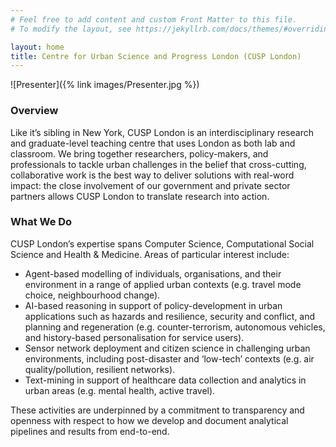 ```yaml
---
# Feel free to add content and custom Front Matter to this file.
# To modify the layout, see https://jekyllrb.com/docs/themes/#overriding-theme-defaults

layout: home
title: Centre for Urban Science and Progress London (CUSP London)
---
```


![Presenter]({% link images/Presenter.jpg %})

### Overview

Like it’s sibling in New York, CUSP London is an interdisciplinary research and graduate-level teaching centre that uses London as both lab and classroom. We bring together researchers, policy-makers, and professionals to tackle urban challenges in the belief that cross-cutting, collaborative work is the best way to deliver solutions with real-word impact: the close involvement of our government and private sector partners allows CUSP London to translate research into action.

### What We Do

CUSP London’s expertise spans Computer Science, Computational Social Science and Health & Medicine.  Areas of particular interest include:

* Agent-based modelling of individuals, organisations, and their environment in a range of applied urban contexts (e.g. travel mode choice, neighbourhood change).
* AI-based reasoning in support of policy-development in urban applications such as hazards and resilience, security and conflict, and planning and regeneration (e.g. counter-terrorism, autonomous vehicles, and history-based personalisation for service users).
* Sensor network deployment and citizen science in challenging urban environments, including post-disaster and ‘low-tech’ contexts (e.g. air quality/pollution, resilient networks).
* Text-mining in support of healthcare data collection and analytics in urban areas (e.g. mental health, active travel).

These activities are underpinned by a commitment to transparency and openness with respect to how we develop and document analytical pipelines and results from end-to-end.
